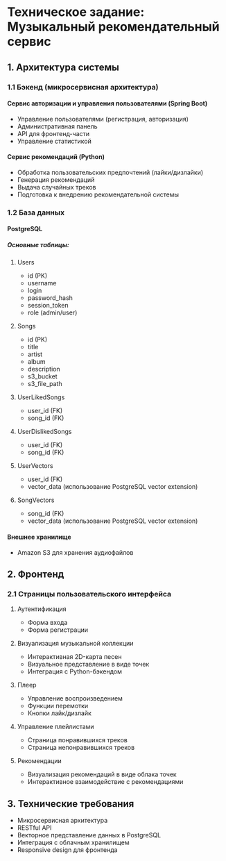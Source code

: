 # Техническое задание: Музыкальный рекомендательный сервис

## 1. Архитектура системы
### 1.1 Бэкенд (микросервисная архитектура)
#### Сервис авторизации и управления пользователями (Spring Boot)
- Управление пользователями (регистрация, авторизация)
- Административная панель
- API для фронтенд-части
- Управление статистикой

#### Сервис рекомендаций (Python)
- Обработка пользовательских предпочтений (лайки/дизлайки)
- Генерация рекомендаций
- Выдача случайных треков
- Подготовка к внедрению рекомендательной системы

### 1.2 База данных
#### PostgreSQL
##### Основные таблицы:
1. Users
   - id (PK)
   - username
   - login
   - password_hash
   - session_token
   - role (admin/user)

2. Songs
   - id (PK)
   - title
   - artist
   - album
   - description
   - s3_bucket
   - s3_file_path

3. UserLikedSongs
   - user_id (FK)
   - song_id (FK)

4. UserDislikedSongs
   - user_id (FK)
   - song_id (FK)

5. UserVectors
   - user_id (FK)
   - vector_data (использование PostgreSQL vector extension)

6. SongVectors
   - song_id (FK)
   - vector_data (использование PostgreSQL vector extension)

#### Внешнее хранилище
- Amazon S3 для хранения аудиофайлов

## 2. Фронтенд
### 2.1 Страницы пользовательского интерфейса
1. Аутентификация
   - Форма входа
   - Форма регистрации

2. Визуализация музыкальной коллекции
   - Интерактивная 2D-карта песен
   - Визуальное представление в виде точек
   - Интеграция с Python-бэкендом

3. Плеер
   - Управление воспроизведением
   - Функции перемотки
   - Кнопки лайк/дизлайк

4. Управление плейлистами
   - Страница понравившихся треков
   - Страница непонравившихся треков

5. Рекомендации
   - Визуализация рекомендаций в виде облака точек
   - Интерактивное взаимодействие с рекомендациями

## 3. Технические требования
- Микросервисная архитектура
- RESTful API
- Векторное представление данных в PostgreSQL
- Интеграция с облачным хранилищем
- Responsive design для фронтенда